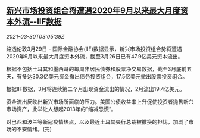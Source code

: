 <!--1617075062000-->
[新兴市场投资组合将遭遇2020年9月以来最大月度资本外流--IIF数据](https://cn.reuters.com/article/iif-emrg-portfolio-capital-0330-idCNKBS2BM07Z)
------

<div><i>2021-03-30T03:05:39Z</i></div><p>路透伦敦3月29日 - 国际金融协会(IIF)数据显示，新兴市场投资组合势将遭遇2020年9月以来最大月度资本外流，截至3月26日已有47.9亿美元资本流出。</p><p>根据不包括土耳其和墨西哥的每周非居民债券和股票净交易数据，截至3月底前五天，有多达30.3亿美元资金撤出债务投资组合，17.5亿美元撤出股票投资组合。</p><p>根据IIF数据，3月将连续第二个月出现资金流出的情况，2月流出19.4亿美元。</p><p>资金流出反映出新兴市场所面临的压力。美国公债收益率上升促使投资者抛售新兴市场资产，此举让人想起2013年的“缩减恐慌”。</p><p>对巴西和波兰等新冠疫情热点，以及最近土耳其央行总裁被撤换的担忧，加剧了市场的不安情绪。(完)</p>
